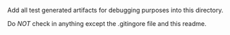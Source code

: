 Add all test generated artifacts for debugging purposes into this directory.

Do _NOT_ check in anything except the .gitingore file and this readme.